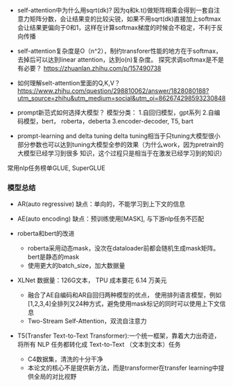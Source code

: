 - self-attention中为什么用sqrt(dk)?
    因为q和k.t()做矩阵相乘会得到一套自注意力矩阵分数，会让结果变的比较尖锐，如果不用sqrt(dk)直接加上softmax会让结果更偏向于0和1，这样在计算softmax梯度的时候会不稳定，不利于反向传播

- self-attention复杂度是O（n^2），制约transforer性能的地方在于softmax，去掉后可以达到linear attention，达到o(n)复杂度。
探究求调softmax是不是有必要？ https://zhuanlan.zhihu.com/p/157490738

- 如何理解selt-attention里面的Q,K,V？
https://www.zhihu.com/question/298810062/answer/1828080188?utm_source=zhihu&utm_medium=social&utm_oi=862674298593230848

- prompt新范式如何选择大模型？
    模型分类：
        1.自回归模型，gpt系列
        2.自编码模型，bert， roberta，deberta
        3.encoder-decoder, T5, bart

- prompt-learning and delta tuning
    delta tuning相当于只tuning大模型很小部分参数也可以达到tuning大模型全参的效果（为什么work，因为pretrain的大模型已经学习到很多
    知识，这个过程只是相当于在激发已经学习到的知识）


常用nlp任务榜单GLUE, SuperGLUE


### 模型总结
- AR(auto regressive)
    缺点：单向的，不能学习到上下文的信息

- AE(auto encoding)
    缺点：预训练使用[MASK], 与下游nlp任务不匹配

- roberta和bert的改进
    - roberta采用动态mask，没次在dataloader前都会随机生成mask矩阵。bert是静态的mask
    - 使用更大的batch_size，加大数据量


- XLNet
    数据量：126G文本， TPU 成本要花 6.14 万美元
    - 融合了AE自编码和AR自回归两种模型的优点， 使用排列语言模型，例如[1,2,3,4]全排列又24种方式，避免使用mask标记的同时可以使用上下文信息
    - Two-Stream Self-Attention，双流自注意力


- T5(Transfer Text-to-Text Transformer):一个统一框架，靠着大力出奇迹，将所有 NLP 任务都转化成 Text-to-Text （文本到文本）任务
    - C4数据集，清洗的十分干净
    - 本论文的核心不是提供新方法，而是transformer在transfer learning中提供全局的对比视野

